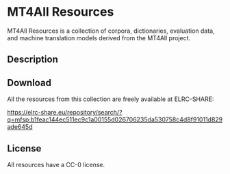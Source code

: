 # MT4All Resources

MT4All Resources is a collection of corpora, dictionaries, evaluation data, and machine translation models derived from the MT4All project.

## Description

## Download

All the resources from this collection are freely available at ELRC-SHARE:

https://elrc-share.eu/repository/search/?q=mfsp:b1feac144ec511ec9c1a00155d026706235da530758c4d8f91011d829ade645d

## License

All resources have a CC-0 license.
